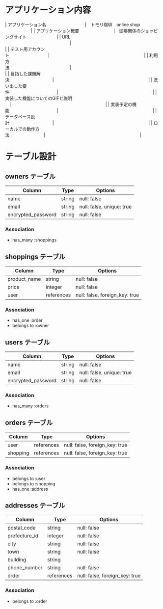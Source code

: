 # アプリケーション内容


| アプリケーション名　　　　　　　　　|　トモリ珈琲　online shop    　　　　　　|
| アプリケーション概要　　　　　　　　|　珈琲関係のショッピングサイト　　　　　　　|
| URL  　　　　　　　　　　　　　　　|　　　　　　　　　　　　　　　　　　　　　　|
| テスト用アカウント　　　　　　　　　|　　　　　　　　　　　　　　　　　　　　　　|
| 利用方法　　　　　　　　　　　　　　|　　　　　　　　　　　　　　　　　　　　　　|
| 目指した課題解決　　　　　　　　　　|　　　　　　　　　　　　　　　　　　　　　　|
| 洗い出した要件　　　　　　　　　　　|　　　　　　　　　　　　　　　　　　　　　　|
| 実装した機能についてのGIFと説明  　|　　　　　　　　　　　　　　　　　　　　　　|
| 実装予定の機能　　　　　　　　　　　|　　　　　　　　　　　　　　　　　　　　　　|
| データベース設計　　　　　　　　　　|　　　　　　　　　　　　　　　　　　　　　　|
| ローカルでの動作方法　　　　　　　　|　　　　　　　　　　　　　　　　　　　　　　|















# テーブル設計



 ## owners テーブル

| Column             | Type   | Options                   |
| ------------------ | ------ | ------------------------- |
| name               | string | null: false               |
| email              | string | null: false, unique: true |
| encrypted_password | string | null: false               |

### Association

- has_many   :shoppings



## shoppings テーブル

| Column                 | Type       | Options                        |
| ---------------------- | ---------- | ------------------------------ |
| product_name           | string     | null: false                    |
| price                  | integer    | null: false                    |
| user                   | references | null: false, foreign_key: true |

### Association

- has_one    :order
- belongs to   :owner




## users テーブル

| Column             | Type   | Options                   |
| ------------------ | ------ | ------------------------- |
| name               | string | null: false               |
| email              | string | null: false, unique: true |
| encrypted_password | string | null: false               |

### Association

- has_many   :orders



## orders テーブル

| Column     | Type       | Options                        |
| ---------- | ---------- | ------------------------------ |
| user       | references | null: false, foreign_key: true |
| shopping   | references | null: false, foreign_key: true |

### Association

- belongs to :user
- belongs to :shopping
- has_one    :address



## addresses テーブル

| Column            | Type       | Options                        |
| ----------------- | ---------- | ------------------------------ |
| postal_code       | string     | null: false                    |
| prefecture_id     | integer    | null: false                    |
| city              | string     | null: false                    |
| town              | string     | null: false                    |
| building          | string     |
| phone_number      | string     | null: false                    |
| order             | references | null: false, foreign_key: true |

### Association

- belongs to :order







